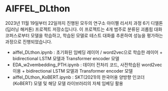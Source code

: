 # AIFFEL_DLthon
2023년 11월 19일부터 22일까지 진행된 모두의 연구소 아이펠 리서치 과정 6기 디엘톤(딥러닝 해커톤) 프로젝트 저장소입니다.
이 프로젝트는 4개 범주로 분류된 괴롭힘 대화 코퍼스로부터 모델을 학습하고, 학습된 모델로 테스트 대화를 추론하여 성능을 평가하는 과정으로 진행되었습니다.

- aiffel_DLthon.ipynb : 초기화된 임베딩 레이어 / word2vec으로 학습한 레이어 + bidirectional LSTM 모델과 Transformer encoder 모델
- EDA_w2vembedding_PTH.ipynb : 데이터 전처리 코드, 사전학습된 word2vec 이용 + bidirectional LSTM 모델과 Transformer encoder 모델
- aiffel_DLthon_KoBERT.ipynb : SKT(2021)의 한국어용 양방향 인코더(KoBERT) 모델 및 해당 모델 라이브러리의 자체 임베딩 활용
